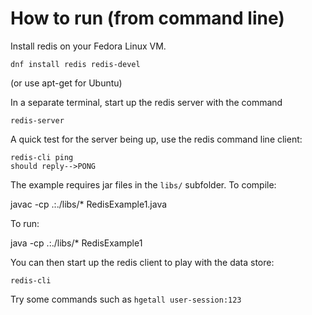 

How to run (from command line)
==============================

Install redis on your Fedora Linux VM.

```
dnf install redis redis-devel
```

(or use apt-get for Ubuntu)

In a separate terminal, start up the redis server with the command

```
redis-server
```

A quick test for the server being up, use the redis command line client:

```
redis-cli ping
should reply-->PONG
```

The example requires jar files in the `libs/` subfolder. To compile:

javac -cp .:./libs/*  RedisExample1.java

To run:

java -cp .:./libs/*  RedisExample1


You can then start up the redis client to play with the data store:

```
redis-cli
```

Try some commands such as `hgetall user-session:123`
